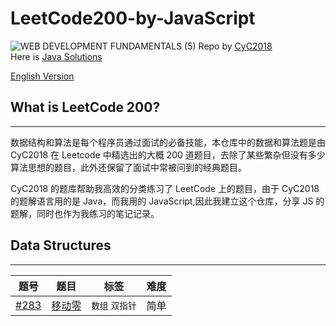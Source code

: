 # LeetCode200-by-JavaScript

<image>![WEB DEVELOPMENT FUNDAMENTALS (5)](https://user-images.githubusercontent.com/91335480/163355520-ccb97a79-19fa-4255-ac9e-594294a9742e.png)
</image>
Repo by <a href="https://github.com/CyC2018">CyC2018</a><br>
Here is <a href="https://github.com/CyC2018/CS-Notes/blob/master/notes/Leetcode%20%E9%A2%98%E8%A7%A3%20-%20%E7%9B%AE%E5%BD%95.md">Java Solutions</a>

<a href="https://github.com/bibityping/LeetCode200-by-JavaScript/blob/main/README_EN.md">English Version</a>

## What is LeetCode 200?

---

数据结构和算法是每个程序员通过面试的必备技能，本仓库中的数据和算法题是由 CyC2018 在 Leetcode 中精选出的大概 200 道题目，去除了某些繁杂但没有多少算法思想的题目，此外还保留了面试中常被问到的经典题目。

CyC2018 的题库帮助我高效的分类练习了 LeetCode 上的题目，由于 CyC2018 的题解语言用的是 Java，而我用的 JavaScript,因此我建立这个仓库，分享 JS 的题解，同时也作为我练习的笔记记录。

## Data Structures

---

| 题号                                              | 题目                                                                                                    | 标签            | 难度 |
| ------------------------------------------------- | ------------------------------------------------------------------------------------------------------- | --------------- | ---- |
| [#283](https://leetcode.cn/problems/move-zeroes/) | [移动零](https://github.com/bibityping/LeetCode200-by-JavaScript/blob/main/Data%20Structures/Arrays.md) | `数组` `双指针` | 简单 |
